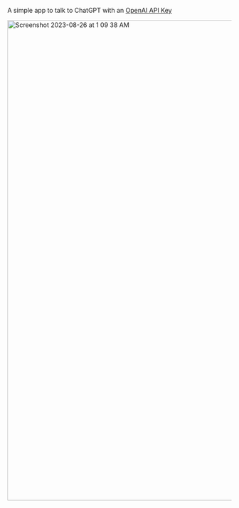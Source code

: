 A simple app to talk to ChatGPT with an [OpenAI API Key](https://help.openai.com/en/articles/4936850-where-do-i-find-my-secret-api-key)

<img width="1080" alt="Screenshot 2023-08-26 at 1 09 38 AM" src="https://github.com/drabhikroy/shiny-apps/assets/9486864/8d3eef31-ca36-438a-b20c-7ef716f229ba">
